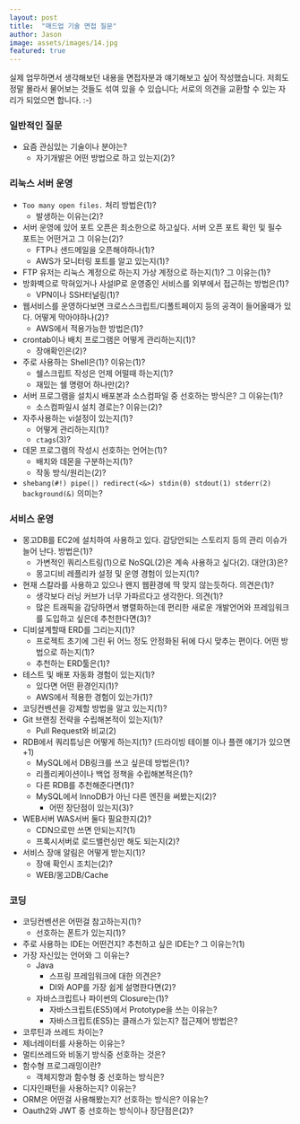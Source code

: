 ```yaml
---
layout: post
title:  "매드업 기술 면접 질문"
author: Jason
image: assets/images/14.jpg
featured: true
---
```


실제 업무하면서 생각해보던 내용을 면접자분과 얘기해보고 싶어 작성했습니다. 저희도 정말 몰라서 물어보는 것들도 섞여 있을 수 있습니다; 서로의 의견을 교환할 수 있는 자리가 되었으면 합니다. :-)

### 일반적인 질문
 * 요즘 관심있는 기술이나 분야는?
   * 자기개발은 어떤 방법으로 하고 있는지(2)?

### 리눅스 서버 운영
 * `Too many open files.` 처리 방법은(1)?
   * 발생하는 이유는(2)?
 * 서버 운영에 있어 포트 오픈은 최소한으로 하고싶다. 서버 오픈 포트 확인 및 필수 포트는 어떤거고 그 이유는(2)?
   * FTP나 샌드메일을 오픈해야하나(1)?
   * AWS가 모니터링 포트를 알고 있는지(1)?
 * FTP 유저는 리눅스 계정으로 하는지 가상 계정으로 하는지(1)? 그 이유는(1)?
 * 방화벽으로 막혀있거나 사설IP로 운영중인 서비스를 외부에서 접근하는 방법은(1)?
   * VPN이나 SSH터널링(1)?
 * 웹서비스를 운영하다보면 크로스스크립트/디폴트페이지 등의 공격이 들어올때가 있다. 어떻게 막아야하나(2)?
   * AWS에서 적용가능한 방법은(1)?
 * crontab이나 배치 프로그램은 어떻게 관리하는지(1)?
   * 장애확인은(2)?
 * 주로 사용하는 Shell은(1)? 이유는(1)?
   * 쉘스크립트 작성은 언제 어떨때 하는지(1)?
   * 재밌는 쉘 명령어 하나만(2)?
 * 서버 프로그램을 설치시 배포본과 소스컴파일 중 선호하는 방식은? 그 이유는(1)?
   * 소스컴파일시 설치 경로는? 이유는(2)?
 * 자주사용하는 vi설정이 있는지(1)?
   * 어떻게 관리하는지(1)?
   * `ctags`(3)?
 * 데몬 프로그램의 작성시 선호하는 언어는(1)?
   * 배치와 데몬을 구분하는지(1)?
   * 작동 방식/원리는(2)?
 * `shebang(#!) pipe(|) redirect(<&>) stdin(0) stdout(1) stderr(2) background(&)` 의미는?


### 서비스 운영
 * 몽고DB를 EC2에 설치하여 사용하고 있다. 감당안되는 스토리지 등의 관리 이슈가 늘어 난다. 방법은(1)?
   * 가변적인 쿼리스트링(1)으로 NoSQL(2)은 계속 사용하고 싶다(2). 대안(3)은?
   * 몽고디비 레플리카 설정 및 운영 경험이 있는지(1)?
 * 현재 스칼라를 사용하고 있으나 왠지 웹환경에 딱 맞지 않는듯하다. 의견은(1)?
   * 생각보다 러닝 커브가 너무 가파르다고 생각한다. 의견(1)?
   * 많은 트래픽을 감당하면서 병렬화하는데 편리한 새로운 개발언어와 프레임워크를 도입하고 싶은데 추천한다면(3)?
 * 디비설계할때 ERD를 그리는지(1)?
   * 프로젝트 초기에 그린 뒤 어느 정도 안정화된 뒤에 다시 맞추는 편이다. 어떤 방법으로 하는지(1)?
   * 추천하는 ERD툴은(1)?
 * 테스트 및 배포 자동화 경험이 있는지(1)?
   * 있다면 어떤 환경인지(1)?
   * AWS에서 적용한 경험이 있는가(1)?
 * 코딩컨벤션을 강제할 방법을 알고 있는지(1)?
 * Git 브랜칭 전략을 수립해본적이 있는지(1)?
   * Pull Request와 비교(2)
 * RDB에서 쿼리튜닝은 어떻게 하는지(1)? (드라이빙 테이블 이나 플랜 얘기가 있으면 +1)
   * MySQL에서 DB링크를 쓰고 싶은데 방법은(1)?
   * 리플리케이션이나 백업 정책을 수립해본적은(1)?
   * 다른 RDB를 추천해준다면(1)?
   * MySQL에서 InnoDB가 아닌 다른 엔진을 써봤는지(2)?
     * 어떤 장단점이 있는지(3)?
 * WEB서버 WAS서버 둘다 필요한지(2)?
   * CDN으로만 쓰면 안되는지?(1)
   * 프록시서버로 로드밸런싱만 해도 되는지(2)?
 * 서비스 장애 알림은 어떻게 받는지(1)?
   * 장애 확인시 조치는(2)?
   * WEB/몽고DB/Cache


### 코딩
 * 코딩컨벤션은 어떤걸 참고하는지(1)?
   * 선호하는 폰트가 있는지(1)?
 * 주로 사용하는 IDE는 어떤건지? 추천하고 싶은 IDE는? 그 이유는?(1)
 * 가장 자신있는 언어와 그 이유는?
   * Java
     * 스프링 프레임워크에 대한 의견은?
     * DI와 AOP를 가장 쉽게 설명한다면(2)?
   * 자바스크립트나 파이썬의 Closure는(1)?
     * 자바스크립트(ES5)에서 Prototype을 쓰는 이유는?
     * 자바스크립트(ES5)는 클래스가 있는지? 접근제어 방법은?
 * 코루틴과 쓰레드 차이는?
 * 제너레이터를 사용하는 이유는?
 * 멀티쓰레드와 비동기 방식중 선호하는 것은?
 * 함수형 프로그래밍이란?
   * 객체지향과 함수형 중 선호하는 방식은?
 * 디자인패턴을 사용하는지? 이유는?
 * ORM은 어떤걸 사용해봤는지? 선호하는 방식은? 이유는?
 * Oauth2와 JWT 중 선호하는 방식이나 장단점은(2)?

